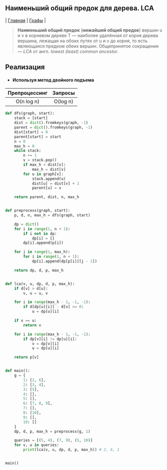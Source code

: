 Наименьший общий предок для дерева. LCA
-----------------------
| [Главная](../../../README.md#Список-алгоритмов-[russian])
| [Графы](../../../README.md#Графы)
|

> **Наименьший общий предок** (**нижайший общий предок**) вершин 
u и v в корневом дереве T — наиболее удалённая от корня дерева 
вершина, лежащая на обоих путях от u и v до корня, то есть 
являющаяся предком обеих вершин. Общепринятое сокращение — 
_LCA_ от англ. _lowest (least) common ancestor_.


Реализация
----------
* #### Используя метод двойного подъема

|Препроцессинг|Запросы |
|:-----------:|:------:|
|O(n log n)   |O(log n)|

```python
def dfs(graph, start):
    stack = [start]
    dist = dict().fromkeys(graph, -1)
    parent = dict().fromkeys(graph, -1)
    dist[start] = 0
    parent[start] = start
    n = 0
    max_h = 0
    while stack:
        n += 1
        v = stack.pop()
        if max_h < dist[v]:
            max_h = dist[v]
        for u in graph[v]:
            stack.append(u)
            dist[u] = dist[v] + 1
            parent[u] = v

    return parent, dist, n, max_h


def preprocess(graph, start):
    p, d, n, max_h = dfs(graph, start)

    dp = dict()
    for i in range(1, n + 1):
        if i not in dp:
            dp[i] = []
        dp[i].append(p[i])

    for j in range(1, max_h):
        for i in range(1, n + 1):
            dp[i].append(dp[p[i]][j - 1])

    return dp, d, p, max_h


def lca(v, u, dp, d, p, max_h):
    if d[v] > d[u]:
        v, u = u, v

    for i in range(max_h - 1, -1, -1):
        if d[dp[u][i]] - d[v] >= 0:
            u = dp[u][i]

    if v == u:
        return v

    for i in range(max_h - 1, -1, -1):
        if dp[v][i] != dp[u][i]:
            v = dp[v][i]
            u = dp[u][i]

    return p[v]


def main():
    g = {
        1: [2, 6],
        2: [3, 4],
        3: [5],
        4: [],
        5: [],
        6: [7, 8, 9],
        7: [],
        8: [10],
        9: [],
        10: []
    }
    dp, d, p, max_h = preprocess(g, 1)

    queries = [(5, 4), (7, 9), (5, 10)]
    for v, u in queries:
        print(lca(v, u, dp, d, p, max_h)) # 2, 6, 1


main()
```